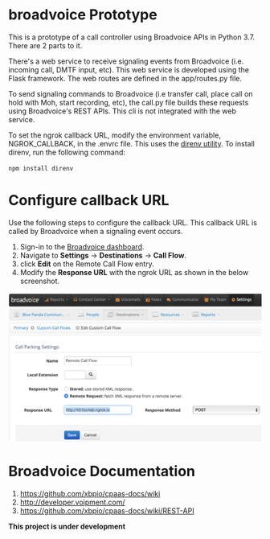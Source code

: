 # broadvoice Prototype

This is a prototype of a call controller using Broadvoice APIs in Python 3.7. There are 2 parts to it. 

There's a web service to receive signaling events from Broadvoice (i.e. incoming call, DMTF input, etc). This web service is developed using the Flask framework. The web routes are defined in the app/routes.py file.

To send signaling commands to Broadvoice (i.e transfer call, place call on hold with Moh, start recording, etc), the call.py file builds these requests using Broadvoice's REST APIs. This cli is not integrated with the web service.

To set the ngrok callback URL, modify the environment variable, NGROK_CALLBACK, in the .envrc file. This uses the [direnv utility](https://direnv.net). To install direnv, run the following command:

`npm install direnv`

# Configure callback URL

Use the following steps to configure the callback URL. This callback URL is called by Broadvoice when a signaling event occurs.

1. Sign-in to the [Broadvoice dashboard](https://portal.broadvoice.com/sign_in).
2. Navigate to **Settings** -> **Destinations** -> **Call Flow**.
3. click **Edit** on the Remote Call Flow entry.
4. Modify the **Response URL** with the ngrok URL as shown in the below screenshot.

![screenshot for where to configure the response URL to the Flask web service](https://github.com/maximo/broadvoice_prototype/blob/master/response_url.png)

# Broadvoice Documentation

1. https://github.com/xbpio/cpaas-docs/wiki 
2. http://developer.voipment.com/
3. https://github.com/xbpio/cpaas-docs/wiki/REST-API


__This project is under development__

